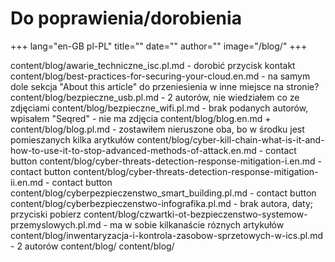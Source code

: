 # Do poprawienia/dorobienia

+++
lang="en-GB pl-PL"
title=""
date=""
author=""
image="/blog/"
+++

content/blog/awarie_techniczne_isc.pl.md - dorobić przycisk kontakt
content/blog/best-practices-for-securing-your-cloud.en.md - na samym dole sekcja "About this article" do przeniesienia w inne miejsce na stronie?
content/blog/bezpieczne_usb.pl.md - 2 autorów, nie wiedziałem co ze zdjęciami
content/blog/bezpieczne_wifi.pl.md - brak podanych autorów, wpisałem "Seqred" - nie ma zdjęcia
content/blog/blog.en.md + content/blog/blog.pl.md - zostawiłem nieruszone oba, bo w środku jest pomieszanych kilka arytkułów
content/blog/cyber-kill-chain-what-is-it-and-how-to-use-it-to-stop-advanced-methods-of-attack.en.md - contact button
content/blog/cyber-threats-detection-response-mitigation-i.en.md - contact button
content/blog/cyber-threats-detection-response-mitigation-ii.en.md - contact button
content/blog/cyberpezpieczenstwo_smart_building.pl.md - contact button
content/blog/cyberbezpieczenstwo-infografika.pl.md - brak autora, daty; przyciski pobierz
content/blog/czwartki-ot-bezpieczenstwo-systemow-przemyslowych.pl.md - ma w sobie kilkanaście róznych artykułów
content/blog/inwentaryzacja-i-kontrola-zasobow-sprzetowych-w-ics.pl.md - 2 autorów
content/blog/
content/blog/